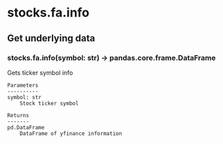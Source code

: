 # stocks.fa.info

## Get underlying data 
### stocks.fa.info(symbol: str) -> pandas.core.frame.DataFrame

Gets ticker symbol info

    Parameters
    ----------
    symbol: str
        Stock ticker symbol

    Returns
    -------
    pd.DataFrame
        DataFrame of yfinance information
